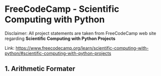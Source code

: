 # FreeCodeCamp - Scientific Computing with Python

Disclaimer: All project statements are taken from FreeCodeCamp web site regarding **Scientific Computing with Python Projects**

Link: https://www.freecodecamp.org/learn/scientific-computing-with-python/#scientific-computing-with-python-projects

## 1. Arithmetic Formater
